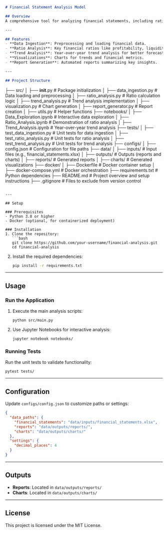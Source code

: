 ```markdown
# Financial Statement Analysis Model

## Overview
A comprehensive tool for analyzing financial statements, including ratio calculations, trend analysis, and visualizations. The model helps in deriving actionable insights for financial decision-making.

---

## Features
- **Data Ingestion**: Preprocessing and loading financial data.
- **Ratio Analysis**: Key financial ratios like profitability, liquidity, and efficiency.
- **Trend Analysis**: Year-over-year trend analysis for better forecasting.
- **Visualizations**: Charts for trends and financial metrics.
- **Report Generation**: Automated reports summarizing key insights.

---

## Project Structure
```
├── src/
│   ├── __init__.py                 # Package initialization
│   ├── data_ingestion.py           # Data loading and preprocessing
│   ├── ratio_analysis.py           # Ratio calculation logic
│   ├── trend_analysis.py           # Trend analysis implementation
│   ├── visualization.py            # Chart generation
│   ├── report_generator.py         # Report creation
│   ├── utils.py                    # Helper functions
├── notebooks/
│   ├── Data_Exploration.ipynb      # Interactive data exploration
│   ├── Ratio_Analysis.ipynb        # Demonstration of ratio analysis
│   ├── Trend_Analysis.ipynb        # Year-over-year trend analysis
├── tests/
│   ├── test_data_ingestion.py      # Unit tests for data ingestion
│   ├── test_ratio_analysis.py      # Unit tests for ratio analysis
│   ├── test_trend_analysis.py      # Unit tests for trend analysis
├── configs/
│   ├── config.json                 # Configuration for file paths
├── data/
│   ├── inputs/                     # Input files (e.g., financial_statements.xlsx)
│   ├── outputs/                    # Outputs (reports and charts)
│       ├── reports/                # Generated reports
│       ├── charts/                 # Generated visualizations
├── docker/
│   ├── Dockerfile                  # Docker container setup
│   ├── docker-compose.yml          # Docker orchestration
├── requirements.txt                # Python dependencies
├── README.md                       # Project overview and setup instructions
├── .gitignore                      # Files to exclude from version control
```

---

## Setup

### Prerequisites
- Python 3.8 or higher
- Docker (optional, for containerized deployment)

### Installation
1. Clone the repository:
   ```bash
   git clone https://github.com/your-username/financial-analysis.git
   cd financial-analysis
   ```
2. Install the required dependencies:
   ```bash
   pip install -r requirements.txt
   ```

---

## Usage

### Run the Application
1. Execute the main analysis scripts:
   ```
   python src/main.py
   ```
2. Use Jupyter Notebooks for interactive analysis:
   ```
   jupyter notebook notebooks/
   ```

### Running Tests
Run the unit tests to validate functionality:
```
pytest tests/
```

---

## Configuration
Update `configs/config.json` to customize paths or settings:
```json
{
  "data_paths": {
    "financial_statements": "data/inputs/financial_statements.xlsx",
    "reports": "data/outputs/reports/",
    "charts": "data/outputs/charts/"
  },
  "settings": {
    "decimal_places": 4
  }
}
```

---

## Outputs
- **Reports**: Located in `data/outputs/reports/`
- **Charts**: Located in `data/outputs/charts/`

---

## License
This project is licensed under the MIT License.

